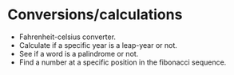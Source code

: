 # Conversions/calculations

- Fahrenheit-celsius converter.
- Calculate if a specific year is a leap-year or not.
- See if a word is a palindrome or not.
- Find a number at a specific position in the fibonacci sequence.
